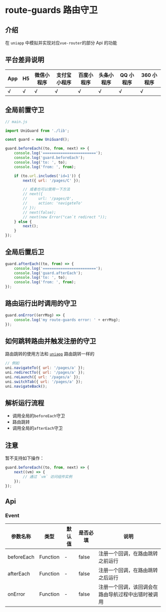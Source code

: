# route-guards 路由守卫

## 介绍

在 `uniapp` 中模拟并实现对应`vue-router`的部分 Api 的功能

## 平台差异说明

| App | H5  | 微信小程序 | 支付宝小程序 | 百度小程序 | 头条小程序 | QQ 小程序 | 360 小程序 |
| --- | --- | ---------- | ------------ | ---------- | ---------- | --------- | ---------- |
| √   | √   | √          | √            | √          | √          | √         | √          |

## 全局前置守卫

```js
// main.js

import UniGuard from './lib';

const guard = new UniGuard();

guard.beforeEach((to, from, next) => {
    console.log('========================');
    console.log('guard.beforeEach');
    console.log('to: ', to);
    console.log('from: ', from);

    if (to.url.includes('id=1')) {
        next({ url: '/pages/C' });

        // 或者也可以使用一下方法
        // next({
        //     url: '/pages/D',
        //     action: 'navigateTo'
        // });
        // next(false);
        // next(new Error("can`t redirect "));
    } else {
        next();
    }
});
```

## 全局后置后卫

```js
guard.afterEach((to, from) => {
    console.log('========================');
    console.log('guard.afterEach');
    console.log('to: ', to);
    console.log('from: ', from);
});
```

## 路由运行出时调用的守卫

```js
guard.onError((errMsg) => {
    console.log('my route-guards error: ' + errMsg);
});
```

## 如何跳转路由并触发注册的守卫

路由跳转的使用方法和 [`uniapp`](https://uniapp.dcloud.net.cn/api/router?id=navigateto) 路由跳转一样的

```js
// 例如
uni.navigateTo({ url: '/pages/a' });
uni.redirectTo({ url: '/pages/a' });
uni.reLaunch({ url: '/pages/a' });
uni.switchTab({ url: '/pages/a' });
uni.navigateBack();
```

## 解析运行流程

-   调用全局的`beforeEach`守卫
-   路由跳转
-   调用全局的`afterEach`守卫

## 注意

暂不支持如下操作：

```js
guard.beforeEach((to, from, next) => {
    next((vm) => {
        // 通过 `vm` 访问组件实例
    });
});
```

## Api

### Event

| 参数名称   | 类型     | 默认值 | 是否必填 | 说明                                               |
| ---------- | -------- | ------ | -------- | -------------------------------------------------- |
| beforeEach | Function | -      | false    | 注册一个回调，在路由跳转之前运行                   |
| afterEach  | Function | -      | false    | 注册一个回调，在路由跳转之后运行                   |
| onError    | Function | -      | false    | 注册一个回调，该回调会在路由导航过程中出错时被调用 |
